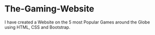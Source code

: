 # The-Gaming-Website
I have created a Website on the 5 most Popular Games around the Globe using HTML, CSS and Bootstrap.

